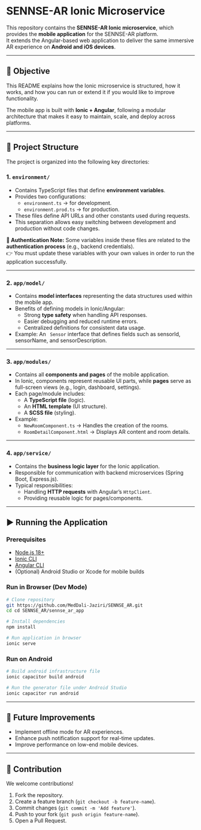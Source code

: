 # SENNSE-AR Ionic Microservice

This repository contains the **SENNSE-AR Ionic microservice**, which provides the **mobile application** for the SENNSE-AR platform.  
It extends the Angular-based web application to deliver the same immersive AR experience on **Android and iOS devices**.

---

## 🎯 Objective

This README explains how the Ionic microservice is structured, how it works, and how you can run or extend it if you would like to improve functionality.  

The mobile app is built with **Ionic + Angular**, following a modular architecture that makes it easy to maintain, scale, and deploy across platforms.

---

## 📂 Project Structure

The project is organized into the following key directories:

### 1. **`environment/`**
- Contains TypeScript files that define **environment variables**.  
- Provides two configurations:
  - `environment.ts` → for development.  
  - `environment.prod.ts` → for production.  
- These files define API URLs and other constants used during requests.  
- This separation allows easy switching between development and production without code changes.

**🔑 Authentication Note:**  Some variables inside these files are related to the **authentication process** (e.g., backend credentials).  
👉 You must update these variables with your own values in order to run the application successfully.

---

### 2. **`app/model/`**
- Contains **model interfaces** representing the data structures used within the mobile app.  
- Benefits of defining models in Ionic/Angular:
  - Strong **type safety** when handling API responses.  
  - Easier debugging and reduced runtime errors.  
  - Centralized definitions for consistent data usage.  
- Example: An ` Sensor` interface that defines fields such as sensorId, sensorName, and sensorDescription.

---

### 3. **`app/modules/`**
- Contains all **components and pages** of the mobile application.  
- In Ionic, components represent reusable UI parts, while **pages** serve as full-screen views (e.g., login, dashboard, settings).  
- Each page/module includes:
  - A **TypeScript file** (logic).  
  - An **HTML template** (UI structure).  
  - A **SCSS file** (styling).  
- Example:
  - `NewRoomComponent.ts` → Handles the creation of the rooms.
  - `RoomDetailComponent.html` → Displays AR content and room details.  

---

### 4. **`app/service/`**
- Contains the **business logic layer** for the Ionic application.
- Responsible for communication with backend microservices (Spring Boot, Express.js).  
- Typical responsibilities:
  - Handling **HTTP requests** with Angular’s `HttpClient`.  
  - Providing reusable logic for pages/components.  
---

## ▶️ Running the Application

### Prerequisites
- [Node.js 18+](https://nodejs.org/)  
- [Ionic CLI](https://ionicframework.com/docs/cli)  
- [Angular CLI](https://angular.io/cli)  
- (Optional) Android Studio or Xcode for mobile builds  

### Run in Browser (Dev Mode)
```bash
# Clone repository
git https://github.com/MedDali-Jaziri/SENNSE_AR.git
cd cd SENNSE_AR/sennse_ar_app

# Install dependencies
npm install

# Run application in browser
ionic serve
```
### Run on Android
```bash
# Build android infrastructure file
ionic capacitor build android

# Run the generator file under Android Studio
ionic capacitor run android
```
---
## 📖 Future Improvements
- Implement offline mode for AR experiences.
- Enhance push notification support for real-time updates.
- Improve performance on low-end mobile devices.

---
## 🤝 Contribution

We welcome contributions!

1. Fork the repository.
2. Create a feature branch (`git checkout -b feature-name`).
3. Commit changes (`git commit -m 'Add feature'`).
4. Push to your fork (`git push origin feature-name`).
5. Open a Pull Request.
